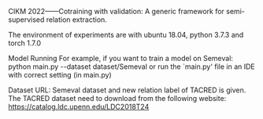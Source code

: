 CIKM 2022——Cotraining with validation: A generic framework for semi-supervised relation extraction.

The environment of experiments are with ubuntu 18.04, python 3.7.3 and torch 1.7.0

Model Running
For example, if you want to train a model on Semeval:
python main.py --dataset dataset/Semeval
or run the `main.py' file in an IDE with correct setting (in main.py)

Dataset URL:
Semeval dataset and new relation label of TACRED is given.
The TACRED dataset need to download from the following website:
https://catalog.ldc.upenn.edu/LDC2018T24
